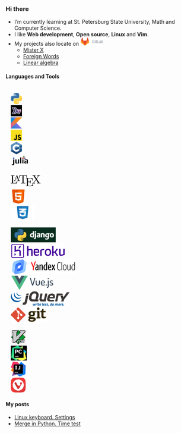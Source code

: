 ### Hi there
* I’m currently learning at St. Petersburg State University, Math and Computer Science.
* I like **Web development**, **Open source**, **Linux** and **Vim**.
* My projects also locate on <a href="https://gitlab.com/tamarinvs19"> <img alt="GitLab" height=22px src="https://raw.githubusercontent.com/tamarinvs19/tamarinvs19/master/imgs/gitlab.png"></a>
  - [Mister X](https://gitlab.com/tamarinvs19/misterX)
  - [Foreign Words](https://gitlab.com/tamarinvs19/foreign_words)
  - [Linear algebra](https://gitlab.com/tamarinvs19/linear_algebra)

#### Languages and Tools
<code>
  <img alt="Python" width=30px src="https://raw.githubusercontent.com/tamarinvs19/tamarinvs19/master/imgs/python.png"> 
  <img alt="Haskell" width=30px src="https://raw.githubusercontent.com/tamarinvs19/tamarinvs19/master/imgs/haskell.jpg"> 
  <img alt="Kotlin" width=30px src="https://raw.githubusercontent.com/tamarinvs19/tamarinvs19/master/imgs/kotlin.png"> 
  <img alt="JS" width=30px src="https://raw.githubusercontent.com/tamarinvs19/tamarinvs19/master/imgs/js.png"> 
  <img alt="C++" width=30px src="https://raw.githubusercontent.com/tamarinvs19/tamarinvs19/master/imgs/cpp.svg"> 
  <img alt="Julia" width=48px src="https://raw.githubusercontent.com/tamarinvs19/tamarinvs19/master/imgs/julia.png"> 
</code>

<code>
  <img alt="LaTeX" height=40px src="https://raw.githubusercontent.com/tamarinvs19/tamarinvs19/master/imgs/latex.png"> 
  <img alt="HTML" height=40px src="https://raw.githubusercontent.com/tamarinvs19/tamarinvs19/master/imgs/html.png"> 
  <img alt="CSS" height=40px src="https://raw.githubusercontent.com/tamarinvs19/tamarinvs19/master/imgs/css-1.png"> 
</code>

<code>
  <img alt="Django" height=40px src="https://raw.githubusercontent.com/tamarinvs19/tamarinvs19/master/imgs/django.jpg"> 
  <img alt="Heroku" height=40px src="https://raw.githubusercontent.com/tamarinvs19/tamarinvs19/master/imgs/heroku.png"> 
  <img alt="Yandex.Cloud" height=40px src="https://raw.githubusercontent.com/tamarinvs19/tamarinvs19/master/imgs/yandex_cloud.png"> 
  <img alt="VueJS" height=40px src="https://raw.githubusercontent.com/tamarinvs19/tamarinvs19/master/imgs/vuejs.png"> 
  <img alt="jQuery" height=40px src="https://raw.githubusercontent.com/tamarinvs19/tamarinvs19/master/imgs/jquery.png"> 
  <img alt="Git" height=40px src="https://raw.githubusercontent.com/tamarinvs19/tamarinvs19/master/imgs/git.svg"> 
</code>

<code>
  <img alt="Vim" height=40px src="https://raw.githubusercontent.com/tamarinvs19/tamarinvs19/master/imgs/vim.png"> 
  <img alt="PyCharm" height=40px src="https://raw.githubusercontent.com/tamarinvs19/tamarinvs19/master/imgs/pycharm.jpg"> 
  <img alt="IntelliJ" height=40px src="https://raw.githubusercontent.com/tamarinvs19/tamarinvs19/master/imgs/intellij.png"> 
  <img alt="Vivaldi" height=40px src="https://raw.githubusercontent.com/tamarinvs19/tamarinvs19/master/imgs/vivaldi.png"> 
</code>

#### My posts
* [Linux keyboard. Settings](https://habr.com/ru/post/486872/)
* [Merge in Python. Time test](https://habr.com/ru/post/510970/)


